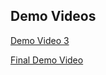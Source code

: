 ## Demo Videos

[Demo Video 3](https://youtu.be/nYBt0sjJkHk) 

[Final Demo Video](https://youtu.be/DJAWRqhptCQ)
